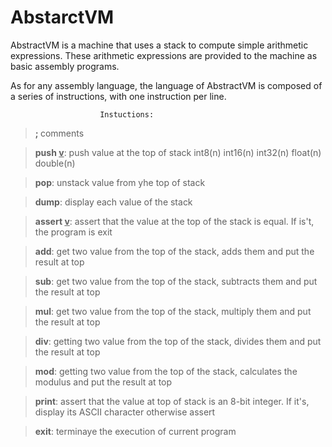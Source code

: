 # AbstarctVM

AbstractVM is a machine that uses a stack to compute simple arithmetic expressions.
These arithmetic expressions are provided to the machine as basic assembly programs.

As for any assembly language, the language of AbstractVM is composed of a series of
instructions, with one instruction per line.

						Instuctions:

> <b> ; </b> comments

> <b>push <u>v</u></b>: push value at the top of stack
	int8(n)
	int16(n)
	int32(n)
	float(n)
	double(n)

> <b>pop</b>: unstack value from yhe top of stack

> <b>dump</b>: display each value of the stack

> <b>assert <u>v</u></b>: assert that the value at the top of the stack is equal. If is't, the program is exit

> <b>add</b>: get two value from the top of the stack, adds them and put the result at top

> <b>sub</b>: get two value from the top of the stack, subtracts them and put the result at top

> <b>mul</b>:  get two value from the top of the stack, multiply them and put the result at top

> <b>div</b>: getting two value from the top of the stack, divides them and put the result at top

> <b>mod</b>: getting two value from the top of the stack, calculates the modulus and put the result at top

> <b>print</b>: assert that the value at top of stack is an 8-bit integer. If it's, display its ASCII character otherwise assert

> <b>exit</b>: terminaye the execution of current program



